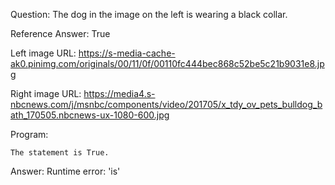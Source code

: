 Question: The dog in the image on the left is wearing a black collar.

Reference Answer: True

Left image URL: https://s-media-cache-ak0.pinimg.com/originals/00/11/0f/00110fc444bec868c52be5c21b9031e8.jpg

Right image URL: https://media4.s-nbcnews.com/j/msnbc/components/video/201705/x_tdy_ov_pets_bulldog_bath_170505.nbcnews-ux-1080-600.jpg

Program:

```
The statement is True.
```
Answer: Runtime error: 'is'

